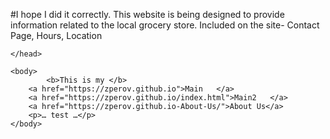#I hope I did it correctly.
This website is being designed to provide information related to the local grocery store. Included on the site- Contact Page, Hours, Location
<!DOCTYPE html>  
<html
	<head>
     
	</head>

	<body>
        	<b>This is my </b>
		<a href="https://zperov.github.io">Main   </a>
		<a href="https://zperov.github.io/index.html">Main2   </a>
		<a href="https://zperov.github.io-About-Us/">About Us</a>
		<p>… test …</p>
	</body>
</html>
